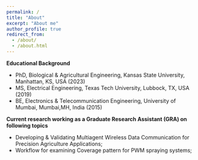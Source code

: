 ```yaml
---
permalink: /
title: "About"
excerpt: "About me"
author_profile: true
redirect_from: 
  - /about/
  - /about.html
---
```

**Educational Background** 
- PhD, Biological & Agricultural Engineering, Kansas State University, Manhattan, KS, USA (2023)
- MS, Electrical Engineering, Texas Tech University, Lubbock, TX, USA (2019)
- BE, Electronics & Telecommunication Engineering, University of Mumbai, Mumbai,MH, India (2015)

**Current research working as a Graduate Research Assistant (GRA) on following topics** 
* Developing & Validating Multiagent Wireless Data Communication for Precision Agriculture Applications;
* Workflow for examining Coverage pattern for PWM spraying systems;

